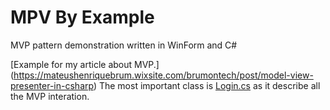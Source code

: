 # MPV By Example
MVP pattern demonstration written in WinForm and C#

[Example for my article about MVP.] (https://mateushenriquebrum.wixsite.com/brumontech/post/model-view-presenter-in-csharp)
The most important class is [Login.cs](https://github.com/mateushenriquebrum/loginmvpcsharp/blob/main/UserLoginMVP/Login.cs) as it describe all the MVP interation.
